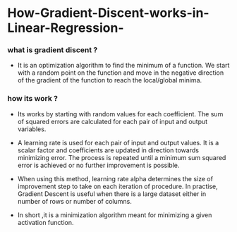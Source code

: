 # How-Gradient-Discent-works-in-Linear-Regression-
### what is gradient discent ? 
* It is an optimization algorithm to find the minimum of a function. We start with a random point on the function and move in the negative direction of the gradient of the function to reach the local/global minima. 
### how its work ?
* Its works by starting with random values for each coefficient. The sum of squared errors are calculated for each pair of input and output variables.

* A learning rate is used for each pair of input and output values. It is a scalar factor and coefficients are updated in direction towards minimizing error. The process is repeated until a minimum sum squared error is achieved or no further improvement is possible.

* When using this method, learning rate alpha determines the size of improvement step to take on each iteration of procedure. In practise, Gradient Descent is useful when there is a large dataset either in number of rows or number of columns.

* In short ,it is a minimization algorithm meant for minimizing a given activation function.
